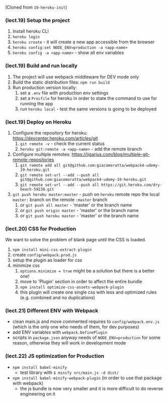 (Cloned from `19-heroku-init`)

### (lect.19) Setup the project
1. Install heroku CLI
1. `heroku login`
1. `heroku create` - it will create a new app accessible from the browser
1. `heroku config:set NODE_ENV=production -a <app-name>`
1. `heroku config -a <app-name>` - show all env variables

### (lect.19) Build and run locally
1. The project will use webpack middleware for DEV mode only
1. Build the static distribution files: `npm run build`
1. Run production version locally:
   1. set a `.env` file with production env settings
   1. set a `Procfile` for heroku in order to state the command to use for running the app
   1. run `heroku local` - test the same versions is going to be deployed

### (lect.19) Deploy on Heroku
1. Configure the repository for heroku: https://devcenter.heroku.com/articles/git
   1. `git remote -v` - check the current status
   1. `heroku git:remote -a <app-name>` - add the remote branch
1. Configure multiple remotes: https://jigarius.com/blog/multiple-git-remote-repositories
   1. `git remote add all git@github.com:giacomoratta/webpack4-udemy-19-heroku.git`
   1. `git remote set-url --add --push all git@github.com:giacomoratta/webpack4-udemy-19-heroku.git`
   1. `git remote set-url --add --push all https://git.heroku.com/dry-beach-59238.git`
1. `git push heroku master:master` - push on `heroku` remote repo the local `master:` branch on the remote `:master` branch
   1. or `git push all master` - 'master' or the branch name
   1. or `git push origin master` - 'master' or the branch name
   1. or `git push heroku master` - 'master' or the branch name
   
### (lect.20) CSS for Production
We want to solve the problem of blank page until the CSS is loaded.
1. `npm install mini-css-extract-plugin`
1. create `config/webpack.prod.js`
1. setup the plugin as loader for css
1. minimize css
   1. `options.minimize = true` might be a solution but there is a better one!
   1. move to 'Plugin' section in order to affect the entire bundle
   1. `npm install optimize-css-assets-webpack-plugin`
   1. this plugin will create one single css with less and optimized rules (e.g. combined and no duplications)

### (lect.21) Different ENV with Webpack
- clean main.js and move commented requires to `config/webpack.env.js` (which is the only one who needs of them, for dev purposes)
- add ENV variables with `webpack.DefinePlugin`
- scripts in `package.json` anyway needs of `NODE_ENV=production` for some reason, otherwise they will work in development mode

### (lect.22) JS optimization for Production
- `npm install babel-minify`
   - test library with `$ minify src/main.js -d dist/`
- `npm install babel-minify-webpack-plugin` (in order to use that package with webpack)
   - the js bundle is now very smaller and it is more difficult to do reverse engineering on it
